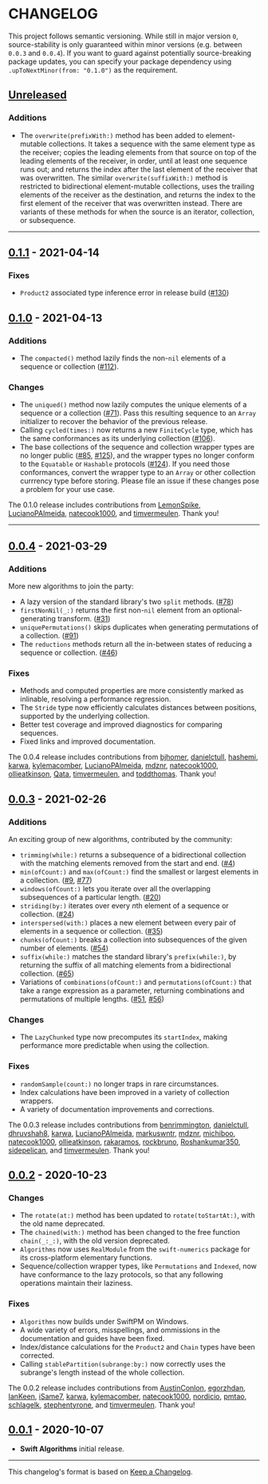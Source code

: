 # CHANGELOG

<!-- 
Add new items at the end of the relevant section under **Unreleased**.
-->

This project follows semantic versioning. While still in major version `0`,
source-stability is only guaranteed within minor versions (e.g. between
`0.0.3` and `0.0.4`). If you want to guard against potentially source-breaking
package updates, you can specify your package dependency using
`.upToNextMinor(from: "0.1.0")` as the requirement.

## [Unreleased]

### Additions

- The `overwrite(prefixWith:)` method has been added to element-mutable
  collections. It takes a sequence with the same element type as the receiver;
  copies the leading elements from that source on top of the leading elements
  of the receiver, in order, until at least one sequence runs out; and returns
  the index after the last element of the receiver that was overwritten. The
  similar `overwrite(suffixWith:)` method is restricted to bidirectional
  element-mutable collections, uses the trailing elements of the receiver as
  the destination, and returns the index to the first element of the receiver
  that was overwritten instead. There are variants of these methods for when
  the source is an iterator, collection, or subsequence.

---

## [0.1.1] - 2021-04-14

### Fixes

- `Product2` associated type inference error in release build ([#130])

## [0.1.0] - 2021-04-13

### Additions

- The `compacted()` method lazily finds the non-`nil` elements of a sequence or
  collection ([#112]).

### Changes

- The `uniqued()` method now lazily computes the unique elements of a sequence
  or a collection ([#71]). Pass this resulting sequence to an `Array`
  initializer to recover the behavior of the previous release.
- Calling `cycled(times:)` now returns a new `FiniteCycle` type, which has the
  same conformances as its underlying collection ([#106]). 
- The base collections of the sequence and collection wrapper types are no
  longer public ([#85], [#125]), and the wrapper types no longer conform to the
  `Equatable` or `Hashable` protocols ([#124]). If you need those conformances,
  convert the wrapper type to an `Array` or other collection currrency type
  before storing. Please file an issue if these changes pose a problem for your
  use case.

The 0.1.0 release includes contributions from [LemonSpike], [LucianoPAlmeida], 
[natecook1000], and [timvermeulen]. Thank you!

---

## [0.0.4] - 2021-03-29

### Additions

More new algorithms to join the party:

- A lazy version of the standard library's two `split` methods. ([#78])
- `firstNonNil(_:)` returns the first non-`nil` element from an
  optional-generating transform. ([#31])
- `uniquePermutations()` skips duplicates when generating permutations of a
  collection. ([#91])
- The `reductions` methods return all the in-between states of reducing a
  sequence or collection. ([#46])

### Fixes

- Methods and computed properties are more consistently marked as inlinable, 
  resolving a performance regression. 
- The `Stride` type now efficiently calculates distances between positions,
  supported by the underlying collection.
- Better test coverage and improved diagnostics for comparing sequences.
- Fixed links and improved documentation.

The 0.0.4 release includes contributions from [bjhomer], [danielctull],
[hashemi], [karwa], [kylemacomber], [LucianoPAlmeida], [mdznr], [natecook1000],
[ollieatkinson], [Qata], [timvermeulen], and [toddthomas]. Thank you!

## [0.0.3] - 2021-02-26

### Additions

An exciting group of new algorithms, contributed by the community:

- `trimming(while:)` returns a subsequence of a bidirectional collection with
  the matching elements removed from the start and end. ([#4])
- `min(ofCount:)` and `max(ofCount:)` find the smallest or largest elements in 
  a collection. ([#9], [#77])
- `windows(ofCount:)` lets you iterate over all the overlapping subsequences of
  a particular length. ([#20])
- `striding(by:)` iterates over every *n*th element of a sequence or collection.
  ([#24])
- `interspersed(with:)` places a new element between every pair of elements in
  a sequence or collection. ([#35])
- `chunks(ofCount:)` breaks a collection into subsequences of the given number
  of elements. ([#54])
- `suffix(while:)` matches the standard library's `prefix(while:)`, by 
  returning the suffix of all matching elements from a bidirectional collection.
  ([#65])
- Variations of `combinations(ofCount:)` and `permutations(ofCount:)` that take
  a range expression as a parameter, returning combinations and permutations of
  multiple lengths. ([#51], [#56])

### Changes

- The `LazyChunked` type now precomputes its `startIndex`, making performance
  more predictable when using the collection. 

### Fixes

- `randomSample(count:)` no longer traps in rare circumstances.
- Index calculations have been improved in a variety of collection wrappers.
- A variety of documentation improvements and corrections.

The 0.0.3 release includes contributions from [benrimmington], [danielctull],
[dhruvshah8], [karwa], [LucianoPAlmeida], [markuswntr], [mdznr], [michiboo],
[natecook1000], [ollieatkinson], [rakaramos], [rockbruno], [Roshankumar350],
[sidepelican], and [timvermeulen]. Thank you!

## [0.0.2] - 2020-10-23

### Changes

- The `rotate(at:)` method has been updated to `rotate(toStartAt:)`, with the
  old name deprecated.
- The `chained(with:)` method has been changed to the free function
  `chain(_:_:)`, with the old version deprecated.
- `Algorithms` now uses `RealModule` from the `swift-numerics` package for its
  cross-platform elementary functions.
- Sequence/collection wrapper types, like `Permutations` and `Indexed`, now
  have conformance to the lazy protocols, so that any following operations
  maintain their laziness.

### Fixes

- `Algorithms` now builds under SwiftPM on Windows.
- A wide variety of errors, misspellings, and ommissions in the documentation
  and guides have been fixed. 
- Index/distance calculations for the `Product2` and `Chain` types have been
  corrected.
- Calling `stablePartition(subrange:by:)` now correctly uses the subrange's
  length instead of the whole collection.

The 0.0.2 release includes contributions from [AustinConlon], [egorzhdan],
[IanKeen], [iSame7], [karwa], [kylemacomber], [natecook1000], [nordicio],
[pmtao], [schlagelk], [stephentyrone], and [timvermeulen]. Thank you!


## [0.0.1] - 2020-10-07

- **Swift Algorithms** initial release.

---

This changelog's format is based on [Keep a Changelog](https://keepachangelog.com/en/1.0.0/).

<!-- Link references for releases -->

[Unreleased]: https://github.com/apple/swift-algorithms/compare/0.1.1...HEAD
[0.1.1]: https://github.com/apple/swift-algorithms/compare/0.1.0...0.1.1
[0.1.0]: https://github.com/apple/swift-algorithms/compare/0.0.4...0.1.0
[0.0.4]: https://github.com/apple/swift-algorithms/compare/0.0.3...0.0.4
[0.0.3]: https://github.com/apple/swift-algorithms/compare/0.0.2...0.0.3
[0.0.2]: https://github.com/apple/swift-algorithms/compare/0.0.1...0.0.2
[0.0.1]: https://github.com/apple/swift-algorithms/releases/tag/0.0.1

<!-- Link references for pull requests -->

[#4]: https://github.com/apple/swift-algorithms/pull/4
[#9]: https://github.com/apple/swift-algorithms/pull/9
[#20]: https://github.com/apple/swift-algorithms/pull/20
[#24]: https://github.com/apple/swift-algorithms/pull/24
[#31]: https://github.com/apple/swift-algorithms/pull/31
[#35]: https://github.com/apple/swift-algorithms/pull/35
[#46]: https://github.com/apple/swift-algorithms/pull/46
[#51]: https://github.com/apple/swift-algorithms/pull/51
[#54]: https://github.com/apple/swift-algorithms/pull/54
[#56]: https://github.com/apple/swift-algorithms/pull/56
[#65]: https://github.com/apple/swift-algorithms/pull/65
[#71]: https://github.com/apple/swift-algorithms/pull/71
[#77]: https://github.com/apple/swift-algorithms/pull/77
[#78]: https://github.com/apple/swift-algorithms/pull/78
[#85]: https://github.com/apple/swift-algorithms/pull/85
[#91]: https://github.com/apple/swift-algorithms/pull/91
[#106]: https://github.com/apple/swift-algorithms/pull/106
[#112]: https://github.com/apple/swift-algorithms/pull/112
[#124]: https://github.com/apple/swift-algorithms/pull/124
[#125]: https://github.com/apple/swift-algorithms/pull/125
[#130]: https://github.com/apple/swift-algorithms/pull/130

<!-- Link references for contributors -->

[AustinConlon]: https://github.com/apple/swift-algorithms/commits?author=AustinConlon
[benrimmington]: https://github.com/apple/swift-algorithms/commits?author=benrimmington
[bjhomer]: https://github.com/apple/swift-algorithms/commits?author=bjhomer
[danielctull]: https://github.com/apple/swift-algorithms/commits?author=danielctull
[dhruvshah8]: https://github.com/apple/swift-algorithms/commits?author=dhruvshah8
[egorzhdan]: https://github.com/apple/swift-algorithms/commits?author=egorzhdan
[hashemi]: https://github.com/apple/swift-algorithms/commits?author=hashemi
[IanKeen]: https://github.com/apple/swift-algorithms/commits?author=IanKeen
[iSame7]: https://github.com/apple/swift-algorithms/commits?author=iSame7
[karwa]: https://github.com/apple/swift-algorithms/commits?author=karwa
[kylemacomber]: https://github.com/apple/swift-algorithms/commits?author=kylemacomber
[LemonSpike]: https://github.com/apple/swift-algorithms/commits?author=LemonSpike
[LucianoPAlmeida]: https://github.com/apple/swift-algorithms/commits?author=LucianoPAlmeida
[markuswntr]: https://github.com/apple/swift-algorithms/commits?author=markuswntr
[mdznr]: https://github.com/apple/swift-algorithms/commits?author=mdznr
[michiboo]: https://github.com/apple/swift-algorithms/commits?author=michiboo
[natecook1000]: https://github.com/apple/swift-algorithms/commits?author=natecook1000
[nordicio]: https://github.com/apple/swift-algorithms/commits?author=nordicio
[ollieatkinson]: https://github.com/apple/swift-algorithms/commits?author=ollieatkinson
[pmtao]: https://github.com/apple/swift-algorithms/commits?author=pmtao
[Qata]: https://github.com/apple/swift-algorithms/commits?author=Qata
[rakaramos]: https://github.com/apple/swift-algorithms/commits?author=rakaramos
[rockbruno]: https://github.com/apple/swift-algorithms/commits?author=rockbruno
[Roshankumar350]: https://github.com/apple/swift-algorithms/commits?author=Roshankumar350
[schlagelk]: https://github.com/apple/swift-algorithms/commits?author=schlagelk
[sidepelican]: https://github.com/apple/swift-algorithms/commits?author=sidepelican
[stephentyrone]: https://github.com/apple/swift-algorithms/commits?author=stephentyrone
[timvermeulen]: https://github.com/apple/swift-algorithms/commits?author=timvermeulen
[toddthomas]: https://github.com/apple/swift-algorithms/commits?author=toddthomas

